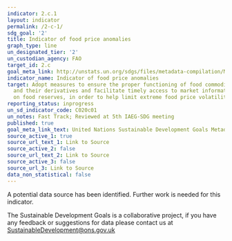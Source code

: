 ```yaml
---
indicator: 2.c.1
layout: indicator
permalink: /2-c-1/
sdg_goal: '2'
title: Indicator of food price anomalies
graph_type: line
un_designated_tier: '2'
un_custodian_agency: FAO
target_id: 2.c
goal_meta_link: http://unstats.un.org/sdgs/files/metadata-compilation/Metadata-Goal-2.pdf
indicator_name: Indicator of food price anomalies
target: Adopt measures to ensure the proper functioning of food commodity markets
  and their derivatives and facilitate timely access to market information, including
  on food reserves, in order to help limit extreme food price volatility
reporting_status: inprogress
un_sd_indicator_code: C020c01
un_notes: Fast Track; Reviewed at 5th IAEG-SDG meeting
published: true
goal_meta_link_text: United Nations Sustainable Development Goals Metadata (pdf 232kB)
source_active_1: true
source_url_text_1: Link to Source
source_active_2: false
source_url_text_2: Link to Source
source_active_3: false
source_url_3: Link to Source
data_non_statistical: false
---
```


A potential data source has been identified. Further work is needed for this indicator.

The Sustainable Development Goals is a collaborative project, if you have any feedback or suggestions for data please contact us at <SustainableDevelopment@ons.gov.uk>  
